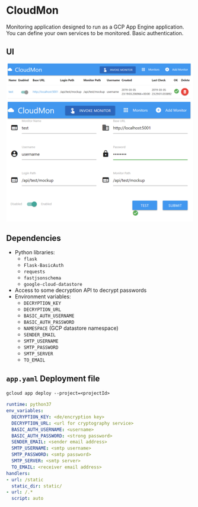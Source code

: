 # CloudMon

Monitoring application designed to run as a GCP App Engine application. You can define your own services to be monitored. Basic authentication.

## UI

![UI Main](/img/cloud_mon_ui.png)
![UI Form](/img/cloud_mon_ui_form.png)

## Dependencies

- Python libraries:
  - `flask`
  - `Flask-BasicAuth`
  - `requests`
  - `fastjsonschema`
  - `google-cloud-datastore`
- Access to some decryption API to decrypt passwords
- Environment variables:
  - `DECRYPTION_KEY`
  - `DECRYPTION_URL`
  - `BASIC_AUTH_USERNAME`
  - `BASIC_AUTH_PASSWORD`
  - `NAMESPACE` (GCP datastore namespace)
  - `SENDER_EMAIL`
  - `SMTP_USERNAME`
  - `SMTP_PASSWORD`
  - `SMTP_SERVER`
  - `TO_EMAIL`

## `app.yaml` Deployment file

`gcloud app deploy --project=<projectId>`

```yaml
runtime: python37
env_variables:
  DECRYPTION_KEY: <de/encryption key>
  DECRYPTION_URL: <url for cryptography service>
  BASIC_AUTH_USERNAME: <username>
  BASIC_AUTH_PASSWORD: <strong password>
  SENDER_EMAIL: <sender email address>
  SMTP_USERNAME: <smtp username>
  SMTP_PASSWORD: <smtp password>
  SMTP_SERVER: <smtp server>
  TO_EMAIL: <receiver email address>
handlers:
- url: /static
  static_dir: static/
- url: /.*
  script: auto
```
